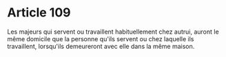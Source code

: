 # Article 109

Les majeurs qui servent ou travaillent habituellement chez autrui, auront le même domicile que la personne qu'ils servent ou chez laquelle ils travaillent, lorsqu'ils demeureront avec elle dans la même maison.
